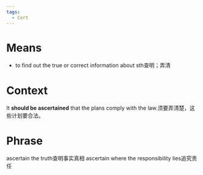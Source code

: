 ```yaml
---
tags:
  - Cert
---
```

# Means
- to find out the true or correct information about sth查明；弄清
# Context
It **should be ascertained** that the plans comply with the law.须要弄清楚，这些计划要合法。
# Phrase
ascertain the truth查明事实真相
ascertain where the responsibility lies追究责任